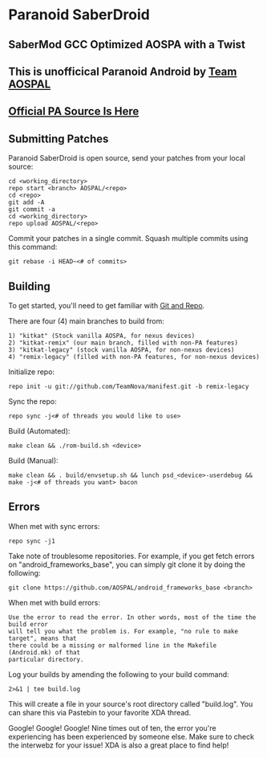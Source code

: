 Paranoid SaberDroid
===================
SaberMod GCC Optimized AOSPA with a Twist
-----------------------------------------

This is unofficical Paranoid Android by [Team AOSPAL](http://google.com/+AospalOrg)
-----------------------------------------------------------------------------------


[Official PA Source Is Here](https://github.com/AOSPA)
------------------------------------------------------

Submitting Patches
------------------

Paranoid SaberDroid is open source, send your patches from your local source:

    cd <working_directory>
    repo start <branch> AOSPAL/<repo>
    cd <repo>
    git add -A
    git commit -a
    cd <working_directory>
    repo upload AOSPAL/<repo>

Commit your patches in a single commit. Squash multiple commits using this command:

    git rebase -i HEAD~<# of commits>

Building
--------

To get started, you'll need to get
familiar with [Git and Repo](http://source.android.com/download/using-repo).

There are four (4) main branches to build from:

    1) "kitkat" (Stock vanilla AOSPA, for nexus devices)
    2) "kitkat-remix" (our main branch, filled with non-PA features)
    3) "kitkat-legacy" (stock vanilla AOSPA, for non-nexus devices)
    4) "remix-legacy" (filled with non-PA features, for non-nexus devices)


Initialize repo:

    repo init -u git://github.com/TeamNova/manifest.git -b remix-legacy

Sync the repo:

    repo sync -j<# of threads you would like to use>

Build (Automated):

    make clean && ./rom-build.sh <device>

Build (Manual):

    make clean && . build/envsetup.sh && lunch psd_<device>-userdebug && make -j<# of threads you want> bacon


Errors
------

When met with sync errors:

    repo sync -j1

Take note of troublesome repositories. For example, if you get fetch errors on "android_frameworks_base", you can simply git clone it by doing the following:

    git clone https://github.com/AOSPAL/android_frameworks_base <branch>

When met with build errors:

    Use the error to read the error. In other words, most of the time the build error
    will tell you what the problem is. For example, "no rule to make target", means that
    there could be a missing or malformed line in the Makefile (Android.mk) of that
    particular directory.

Log your builds by amending the following to your build command:

    2>&1 | tee build.log

This will create a file in your source's root directory called "build.log". You can share this via Pastebin
to your favorite XDA thread.

Google! Google! Google! Nine times out of ten, the error you're experiencing has been experienced by someone
else. Make sure to check the interwebz for your issue! XDA is also a great place to find help!

